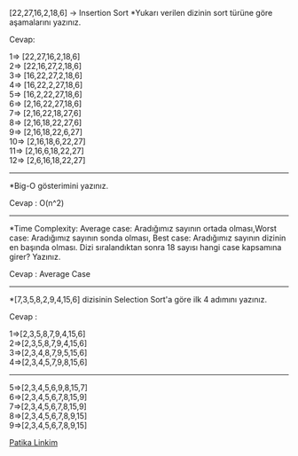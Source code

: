 [22,27,16,2,18,6] ->  Insertion Sort
*Yukarı verilen dizinin sort türüne göre aşamalarını yazınız.

Cevap:  

1=> [22,27,16,2,18,6]  
2=> [22,16,27,2,18,6]  
3=> [16,22,27,2,18,6]  
4=> [16,22,2,27,18,6]  
5=> [16,2,22,27,18,6]  
6=> [2,16,22,27,18,6]  
7=> [2,16,22,18,27,6]  
8=> [2,16,18,22,27,6]  
9=> [2,16,18,22,6,27]  
10=> [2,16,18,6,22,27]  
11=> [2,16,6,18,22,27]  
12=> [2,6,16,18,22,27]  

-------------------------------

*Big-O gösterimini yazınız.

Cevap : O(n^2)

-------------------------------

*Time Complexity: Average case: Aradığımız sayının ortada olması,Worst case: Aradığımız sayının sonda olması, 
 Best case: Aradığımız sayının dizinin en başında olması. Dizi sıralandıktan sonra 18 sayısı hangi case kapsamına girer? Yazınız.

 Cevap : Average Case 

-------------------------------

*[7,3,5,8,2,9,4,15,6] dizisinin Selection Sort'a göre ilk 4 adımını yazınız.

Cevap :
  
1=>[2,3,5,8,7,9,4,15,6]  
2=>[2,3,5,8,7,9,4,15,6]  
3=>[2,3,4,8,7,9,5,15,6]  
4=>[2,3,4,5,7,9,8,15,6]  

-------------------------------

5=>[2,3,4,5,6,9,8,15,7]  
6=>[2,3,4,5,6,7,8,15,9]  
7=>[2,3,4,5,6,7,8,15,9]  
8=>[2,3,4,5,6,7,8,9,15]  
9=>[2,3,4,5,6,7,8,9,15]  

[Patika Linkim](https://app.patika.dev/irnasizirum)